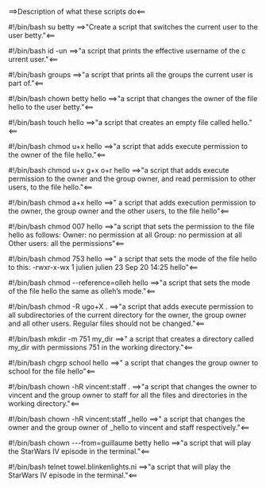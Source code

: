 ==>Description of what these scripts do<==


#!/bin/bash
su betty    ==>"Create a script that switches the current user to the
 user betty."<==


#!/bin/bash
id -un      ==>"a script that prints the effective username of the c
urrent user."<==


#!/bin/bash
groups    ==>"a script that prints all the groups the current user 
is part of."<==


#!/bin/bash
chown betty hello    ==>"a script that changes the owner of the file 
hello to the user betty."<==


#!/bin/bash
touch hello    ==>"a script that creates an empty file called hello."<==


#!/bin/bash
chmod u+x hello    ==>"a script that adds execute permission to the 
owner of the file hello."<==


#!/bin/bash
chmod u+x g+x o+r hello    ==>"a script that adds execute permission 
to the owner and the group owner, and read permission to other users,
 to the file hello."<==


#!/bin/bash
chmod a+x hello    ==>" a script that adds execution permission to 
the owner, the group owner and the other users, to the file hello"<==


#!/bin/bash
chmod 007 hello    ==>"a script that sets the permission to the file
 hello as follows:
Owner: no permission at all
Group: no permission at all
Other users: all the permissions"<==


#!/bin/bash
chmod 753 hello    ==>" a script that sets the mode of the file 
hello to this: -rwxr-x-wx 1 julien julien 23 Sep 20 14:25 hello"<==


#!/bin/bash
chmod --reference=olleh hello   ==>"a script that sets the mode
 of the file hello the same as olleh’s mode."<==


#!/bin/bash
chmod -R ugo+X .     ==>"a script that adds execute permission
 to all subdirectories of the current directory for the owner, 
the group owner and all other users.
Regular files should not be changed."<==

#!/bin/bash
mkdir -m 751 my_dir  ==>" a script that creates a directory 
called my_dir with permissions 751 in the working directory."<==

#!/bin/bash
chgrp school hello   ==>" a script that changes the group owner
 to school for the file hello"<==

#!/bin/bash
chown -hR vincent:staff .    ==>"a script that changes the owner
 to vincent and the group owner to staff for all the files and 
directories in the working directory."<==

#!/bin/bash
chown -hR vincent:staff _hello    ==>" a script that changes the
 owner and the group owner of _hello to vincent and staff respectively."<==

#!/bin/bash
chown ---from=guillaume betty hello    ==>"a script that will play
 the StarWars IV episode in the terminal."<==

#!/bin/bash
telnet towel.blinkenlights.ni    ==>"a script that will play the
 StarWars IV episode in the terminal."<==

